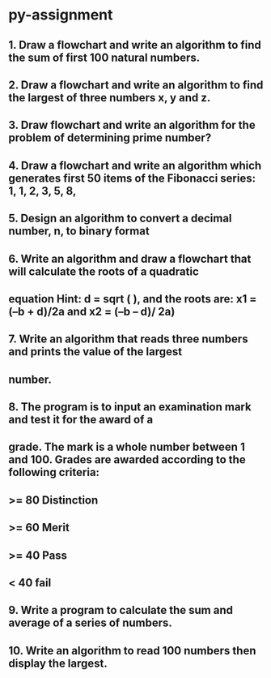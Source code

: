    # py-assignment
##   1.	Draw a flowchart and write an algorithm to find the sum of first 100 natural numbers.
##   2.	Draw a flowchart and write an algorithm to find the largest of three numbers x, y and z.
##   3.	Draw flowchart  and write an algorithm for the problem of determining prime number?
##   4.	Draw a flowchart  and write an algorithm which generates first 50 items of the Fibonacci  series:  1, 1, 2, 3, 5, 8,
##   5.	Design an algorithm to convert a decimal number, n, to binary format
##   6.	Write an algorithm and draw a flowchart that  will calculate the roots of a quadratic
##       equation  Hint: d = sqrt ( ), and the roots are: x1 = (–b + d)/2a and x2 = (–b – d)/ 2a)
##   7.	Write an algorithm that reads three numbers and prints the value of the largest
##       number.
##   8.	The program is to input an examination mark and test it for the award of a
##      grade. The mark is a whole number between 1 and 100. Grades are awarded according to  the following criteria:
##       	>= 80 Distinction
##     	  >= 60 Merit
##     	  >= 40 Pass
##       	< 40 fail
##   9.	Write a program to calculate the sum and average of a series of numbers.
##   10.	 Write an algorithm to read 100 numbers then display the largest.
